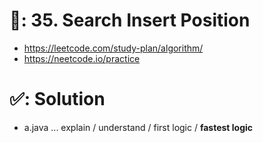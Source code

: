 # 📄: 35. Search Insert Position

<!-- - (0_asdf) :- https://github.com/withrvr/DSA-Final-450-Sheet -->
- https://leetcode.com/study-plan/algorithm/
- https://neetcode.io/practice
<!-- - https://www.techinterviewhandbook.org/grind75?weeks=26&hours=40 -->

# ✅: Solution

- a.java ... explain / understand / first logic / **fastest logic**
